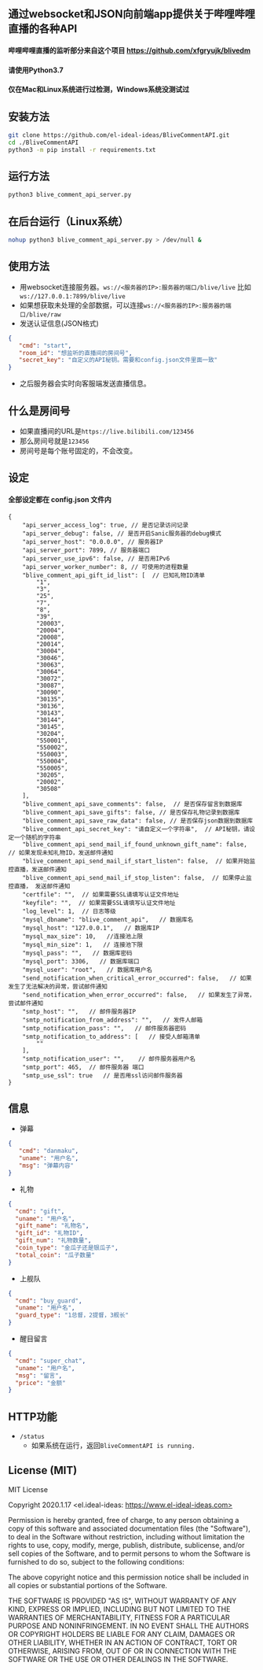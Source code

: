 ## 通过websocket和JSON向前端app提供关于哔哩哔哩直播的各种API

#### 哔哩哔哩直播的监听部分来自这个项目 https://github.com/xfgryujk/blivedm

#### 请使用Python3.7 
#### 仅在Mac和Linux系统进行过检测，Windows系统没测试过

## 安装方法
```bash
git clone https://github.com/el-ideal-ideas/BliveCommentAPI.git
cd ./BliveCommentAPI
python3 -m pip install -r requirements.txt
```

## 运行方法
```bash
python3 blive_comment_api_server.py
```

## 在后台运行（Linux系统）
```bash
nohup python3 blive_comment_api_server.py > /dev/null &
```

## 使用方法
- 用websocket连接服务器。`ws://<服务器的IP>:服务器的端口/blive/live` 比如 `ws://127.0.0.1:7899/blive/live`
- 如果想获取未处理的全部数据，可以连接`ws://<服务器的IP>:服务器的端口/blive/raw`
- 发送认证信息(JSON格式)
```json
{
   "cmd": "start",
   "room_id": "想监听的直播间的房间号",
   "secret_key": "自定义的API秘钥。需要和config.json文件里面一致"
}
```
- 之后服务器会实时向客服端发送直播信息。

## 什么是房间号
- 如果直播间的URL是`https://live.bilibili.com/123456`
- 那么房间号就是`123456`
- 房间号是每个账号固定的，不会改变。

## 设定
#### 全部设定都在 config.json 文件内

```
{
    "api_server_access_log": true, // 是否记录访问记录
    "api_server_debug": false, // 是否开启Sanic服务器的debug模式
    "api_server_host": "0.0.0.0", // 服务器IP
    "api_server_port": 7899, // 服务器端口 
    "api_server_use_ipv6": false, // 是否用IPv6
    "api_server_worker_number": 8, // 可使用的进程数量
    "blive_comment_api_gift_id_list": [  // 已知礼物ID清单
        "1",
        "3",
        "25",
        "7",
        "8",
        "39",
        "20003",
        "20004",
        "20008",
        "20014",
        "30004",
        "30046",
        "30063",
        "30064",
        "30072",
        "30087",
        "30090",
        "30135",
        "30136",
        "30143",
        "30144",
        "30145",
        "30204",
        "550001",
        "550002",
        "550003",
        "550004",
        "550005",
        "30205",
        "20002",
        "30508"
    ],
    "blive_comment_api_save_comments": false,  // 是否保存留言到数据库
    "blive_comment_api_save_gifts": false, // 是否保存礼物记录到数据库
    "blive_comment_api_save_raw_data": false, // 是否保存json数据到数据库
    "blive_comment_api_secret_key": "请自定义一个字符串",  // API秘钥，请设定一个随机的字符串
    "blive_comment_api_send_mail_if_found_unknown_gift_name": false, // 如果发现未知礼物ID，发送邮件通知
    "blive_comment_api_send_mail_if_start_listen": false,  // 如果开始监控直播，发送邮件通知
    "blive_comment_api_send_mail_if_stop_listen": false,  // 如果停止监控直播， 发送邮件通知
    "certfile": "",  // 如果需要SSL请填写认证文件地址
    "keyfile": "",  // 如果需要SSL请填写认证文件地址
    "log_level": 1,  // 日志等级
    "mysql_dbname": "blive_comment_api",   // 数据库名
    "mysql_host": "127.0.0.1",   // 数据库IP
    "mysql_max_size": 10,   //连接池上限
    "mysql_min_size": 1,   // 连接池下限
    "mysql_pass": "",   // 数据库密码
    "mysql_port": 3306,   // 数据库端口
    "mysql_user": "root",   // 数据库用户名
    "send_notification_when_critical_error_occurred": false,   // 如果发生了无法解决的异常，尝试邮件通知
    "send_notification_when_error_occurred": false,   // 如果发生了异常， 尝试邮件通知
    "smtp_host": "",   // 邮件服务器IP
    "smtp_notification_from_address": "",   // 发件人邮箱
    "smtp_notification_pass": "",   // 邮件服务器密码
    "smtp_notification_to_address": [   // 接受人邮箱清单
        ""
    ],
    "smtp_notification_user": "",    // 邮件服务器用户名
    "smtp_port": 465,  // 邮件服务器 端口
    "smtp_use_ssl": true   // 是否用ssl访问邮件服务器
}
```

## 信息
- 弹幕
```json
{
   "cmd": "danmaku",
   "uname": "用户名",
   "msg": "弹幕内容"
}
```
- 礼物
```json
{
  "cmd": "gift",
  "uname": "用户名",
  "gift_name": "礼物名",
  "gift_id": "礼物ID",
  "gift_num": "礼物数量",
  "coin_type": "金瓜子还是银瓜子",
  "total_coin": "瓜子数量"
}
```
- 上舰队
```json
{
  "cmd": "buy_guard",
  "uname": "用户名",
  "guard_type": "1总督，2提督，3舰长"
}
```
- 醒目留言
```json
{
  "cmd": "super_chat",
  "uname": "用户名",
  "msg": "留言",
  "price": "金额"
}
```

## HTTP功能
- `/status`
    - 如果系统在运行，返回`BliveCommentAPI is running.`
    
## License (MIT)
MIT License

Copyright 2020.1.17 <el.ideal-ideas: https://www.el-ideal-ideas.com>

Permission is hereby granted, free of charge, to any person obtaining 
a copy of this software and associated documentation files (the "Software"), 
to deal in the Software without restriction, including without limitation the 
rights to use, copy, modify, merge, publish, distribute, sublicense, and/or sell 
copies of the Software, and to permit persons to whom the Software is furnished 
to do so, subject to the following conditions:

The above copyright notice and this permission notice shall be included in 
all copies or substantial portions of the Software.

THE SOFTWARE IS PROVIDED "AS IS", WITHOUT WARRANTY OF ANY KIND, EXPRESS OR 
IMPLIED, INCLUDING BUT NOT LIMITED TO THE WARRANTIES OF MERCHANTABILITY, 
FITNESS FOR A PARTICULAR PURPOSE AND NONINFRINGEMENT. IN NO EVENT SHALL THE 
AUTHORS OR COPYRIGHT HOLDERS BE LIABLE FOR ANY CLAIM, DAMAGES OR OTHER LIABILITY, 
WHETHER IN AN ACTION OF CONTRACT, TORT OR OTHERWISE, ARISING FROM, OUT OF OR 
IN CONNECTION WITH THE SOFTWARE OR THE USE OR OTHER DEALINGS IN THE SOFTWARE.
